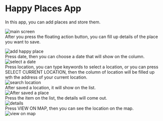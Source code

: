 # Happy Places App  

In this app, you can add places and store them.   

![main screen](https://github.com/ConnorWuProjects/HappyPlaces/blob/master/screenshots/main%20screen.png)   
After you press the floating action button, you can fill up details of the place you want to save.  

![add happy place](https://github.com/ConnorWuProjects/HappyPlaces/blob/master/screenshots/add%20happy%20place.png)  
Press date, then you can choose a date that will show on the column.  
![select a date](https://github.com/ConnorWuProjects/HappyPlaces/blob/master/screenshots/select%20a%20date.png)  
Press location, you can type keywords to select a location, or you can press SELECT CURRENT LOCATION, then the column of location will be filled up wth the address of your current location.  
![search location](https://github.com/ConnorWuProjects/HappyPlaces/blob/master/screenshots/search%20location.png)  
After saved a location, it will show on the list.  
![After saved a place](https://github.com/ConnorWuProjects/HappyPlaces/blob/master/screenshots/after%20saved%20a%20place.png)  
Press the item on the list, the details will come out.  
![details](https://github.com/ConnorWuProjects/HappyPlaces/blob/master/screenshots/details.png)  
Press VIEW ON MAP, then you can see the location on the map.  
![view on map](https://github.com/ConnorWuProjects/HappyPlaces/blob/master/screenshots/view%20on%20map.png)  
